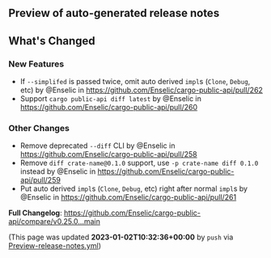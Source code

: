 ## Preview of auto-generated release notes
<!-- Release notes generated using configuration in .github/release.yml at main -->

## What's Changed
### New Features
* If `--simplifed` is passed twice, omit auto derived `impl`s (`Clone`, `Debug`, etc) by @Enselic in https://github.com/Enselic/cargo-public-api/pull/262
* Support `cargo public-api diff latest` by @Enselic in https://github.com/Enselic/cargo-public-api/pull/260
### Other Changes
* Remove deprecated `--diff` CLI by @Enselic in https://github.com/Enselic/cargo-public-api/pull/258
* Remove `diff crate-name@0.1.0` support, use `-p crate-name diff 0.1.0` instead by @Enselic in https://github.com/Enselic/cargo-public-api/pull/259
* Put auto derived `impl`s (`Clone`, `Debug`, etc) right after normal `impl`s by @Enselic in https://github.com/Enselic/cargo-public-api/pull/261


**Full Changelog**: https://github.com/Enselic/cargo-public-api/compare/v0.25.0...main


(This page was updated **2023-01-02T10:32:36+00:00** by `push` via [Preview-release-notes.yml](https://github.com/Enselic/cargo-public-api/actions/runs/3821913227))
